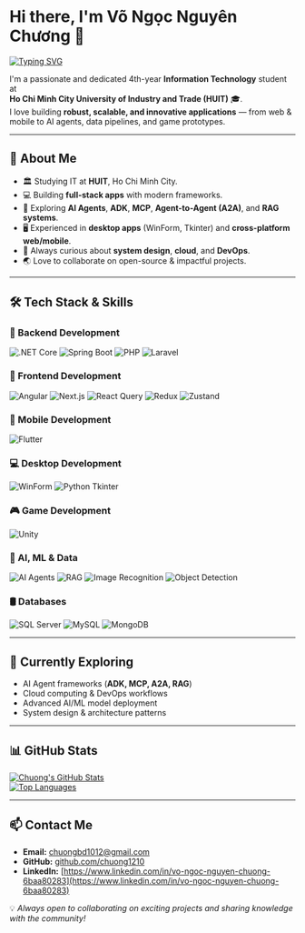 # Hi there, I'm Võ Ngọc Nguyên Chương 👋

<a href="https://git.io/typing-svg">
  <img src="https://readme-typing-svg.demolab.com?font=Fira+Code&weight=600&pause=1000&color=00BFFF&width=600&lines=4th+Year+IT+Student+at+HUIT;Full-Stack+Developer;Mobile+%26+Desktop+App+Developer;AI+%26+Machine+Learning+Explorer;Cloud+%26+DevOps+Learner" alt="Typing SVG" />
</a>

I'm a passionate and dedicated 4th-year **Information Technology** student at  
**Ho Chi Minh City University of Industry and Trade (HUIT)** 🎓.  
I love building **robust, scalable, and innovative applications** — from web & mobile to AI agents, data pipelines, and game prototypes.

---

## 🎯 About Me
- 🏛 Studying IT at **HUIT**, Ho Chi Minh City.
- 💻 Building **full-stack apps** with modern frameworks.
- 🤖 Exploring **AI Agents**, **ADK**, **MCP**, **Agent-to-Agent (A2A)**, and **RAG systems**.
- 🖥 Experienced in **desktop apps** (WinForm, Tkinter) and **cross-platform web/mobile**.
- 🚀 Always curious about **system design**, **cloud**, and **DevOps**.
- 🌏 Love to collaborate on open-source & impactful projects.

---

## 🛠 Tech Stack & Skills

### 🚀 Backend Development
![.NET Core](https://img.shields.io/badge/.NET%20Core-512BD4?style=for-the-badge&logo=dotnet&logoColor=white)
![Spring Boot](https://img.shields.io/badge/Spring%20Boot-6DB33F?style=for-the-badge&logo=spring&logoColor=white)
![PHP](https://img.shields.io/badge/PHP-777BB4?style=for-the-badge&logo=php&logoColor=white)
![Laravel](https://img.shields.io/badge/Laravel-FF2D20?style=for-the-badge&logo=laravel&logoColor=white)

### 🎨 Frontend Development
![Angular](https://img.shields.io/badge/Angular-DD0031?style=for-the-badge&logo=angular&logoColor=white)
![Next.js](https://img.shields.io/badge/Next.js-000000?style=for-the-badge&logo=nextdotjs&logoColor=white)
![React Query](https://img.shields.io/badge/React_Query-FF4154?style=for-the-badge&logo=reactquery&logoColor=white)
![Redux](https://img.shields.io/badge/Redux-764ABC?style=for-the-badge&logo=redux&logoColor=white)
![Zustand](https://img.shields.io/badge/Zustand-000000?style=for-the-badge&logo=react&logoColor=white)

### 📱 Mobile Development
![Flutter](https://img.shields.io/badge/Flutter-02569B?style=for-the-badge&logo=flutter&logoColor=white)

### 💻 Desktop Development
![WinForm](https://img.shields.io/badge/WinForm-0078D6?style=for-the-badge&logo=windows&logoColor=white)
![Python Tkinter](https://img.shields.io/badge/Python_Tkinter-3776AB?style=for-the-badge&logo=python&logoColor=white)

### 🎮 Game Development
![Unity](https://img.shields.io/badge/Unity-100000?style=for-the-badge&logo=unity&logoColor=white)

### 🤖 AI, ML & Data
![AI Agents](https://img.shields.io/badge/AI_Agents-FF6F00?style=for-the-badge&logo=openai&logoColor=white)
![RAG](https://img.shields.io/badge/RAG-8E44AD?style=for-the-badge)
![Image Recognition](https://img.shields.io/badge/Image_Recognition-FF7F0E?style=for-the-badge&logo=opencv&logoColor=white)
![Object Detection](https://img.shields.io/badge/Object_Detection-4CAF50?style=for-the-badge&logo=tensorflow&logoColor=white)

### 🛢 Databases
![SQL Server](https://img.shields.io/badge/SQL_Server-CC2927?style=for-the-badge&logo=microsoftsqlserver&logoColor=white)
![MySQL](https://img.shields.io/badge/MySQL-4479A1?style=for-the-badge&logo=mysql&logoColor=white)
![MongoDB](https://img.shields.io/badge/MongoDB-4EA94B?style=for-the-badge&logo=mongodb&logoColor=white)

---

## 🌱 Currently Exploring
- AI Agent frameworks (**ADK, MCP, A2A, RAG**)
- Cloud computing & DevOps workflows
- Advanced AI/ML model deployment
- System design & architecture patterns

---

## 📊 GitHub Stats
[![Chuong's GitHub Stats](https://github-readme-stats.vercel.app/api?username=chuong1210&show_icons=true&theme=radical&hide_border=true&count_private=true)](https://github.com/chuong1210)  
[![Top Languages](https://github-readme-stats.vercel.app/api/top-langs/?username=chuong1210&layout=compact&theme=radical&hide_border=true&langs_count=8)](https://github.com/chuong1210)

---

## 📫 Contact Me
- **Email:** [chuongbd1012@gmail.com](mailto:chuongbd1012@gmail.com)
- **GitHub:** [github.com/chuong1210](https://github.com/chuong1210)
- **LinkedIn:** [https://www.linkedin.com/in/vo-ngoc-nguyen-chuong-6baa80283](https://www.linkedin.com/in/vo-ngoc-nguyen-chuong-6baa80283)

💡 *Always open to collaborating on exciting projects and sharing knowledge with the community!*
